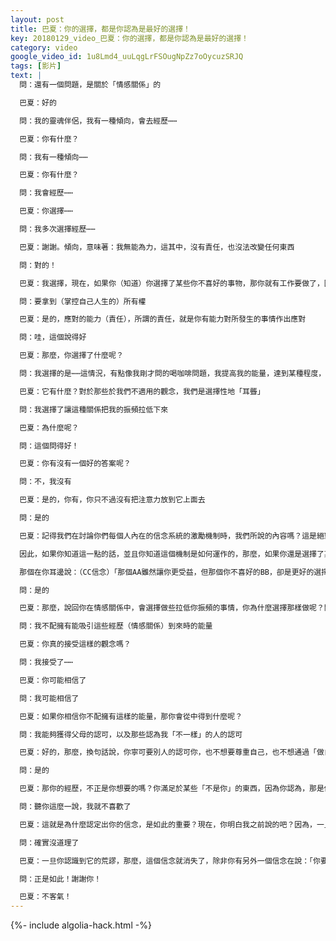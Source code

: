 ```yaml
---
layout: post
title: 巴夏：你的選擇，都是你認為是最好的選擇！
key: 20180129_video_巴夏：你的選擇，都是你認為是最好的選擇！
category: video
google_video_id: 1u8Lmd4_uuLqgLrFSOugNpZz7oOycuzSRJQ
tags: [影片]
text: |
  問：還有一個問題，是關於「情感關係」的

  巴夏：好的

  問：我的靈魂伴侶，我有一種傾向，會去經歷⋯⋯

  巴夏：你有什麼？

  問：我有一種傾向⋯⋯

  巴夏：你有什麼？

  問：我會經歷⋯⋯

  巴夏：你選擇⋯⋯

  問：我多次選擇經歷⋯⋯

  巴夏：謝謝。傾向，意味著：我無能為力，這其中，沒有責任，也沒法改變任何東西

  問：對的！

  巴夏：我選擇，現在，如果你（知道）你選擇了某些你不喜好的事物，那你就有工作要做了，因為你面對的第一個問題是，我到底相信什麼是真實的（什麼做法是正確的），才會讓我不斷的選擇我所不喜好的事物。但如果你說：「我有一種傾向」，那這不會帶給你任何你需要做的事情，也根本不會帶給你任何內在的洞察力

  問：要拿到（掌控自己人生的）所有權

  巴夏：是的，應對的能力（責任），所謂的責任，就是你有能力對所發生的事情作出應對

  問：哇，這個說得好

  巴夏：那麼，你選擇了什麼呢？

  問：我選擇的是⋯⋯這情況，有點像我剛才問的喝咖啡問題，我提高我的能量，達到某種程度，於是，這種能量所對應的親密關係，就會到來，而這種關係會有一種傾向⋯⋯

  巴夏：它有什麼？對於那些於我們不適用的觀念，我們是選擇性地「耳聾」

  問：我選擇了讓這種關係把我的振頻拉低下來

  巴夏：為什麼呢？

  問：這個問得好！

  巴夏：你有沒有一個好的答案呢？

  問：不，我沒有

  巴夏：是的，你有，你只不過沒有把注意力放到它上面去

  問：是的

  巴夏：記得我們在討論你們每個人內在的信念系統的激勵機制時，我們所說的內容嗎？這是絕對（如此運作）的，你們，每個人，總是，我是說「毫無例外」，你們總是選擇「你相信對你來說是最佳利益的方向」，並朝這個方向前進，你們總是會遠離「你相信對你來說不是最佳利益的方向」。

  因此，如果你知道這一點的話，並且你知道這個機制是如何運作的，那麼，如果你還是選擇了某些你知道對你不是最佳利益的事物，那你會這麼做的唯一原因是，你對這個東西的某個定義，讓你覺得：它比其他選項，對你來說，更有利益！

  那個在你耳邊說：（CC信念）「那個AA雖然讓你更受益，但那個你不喜好的BB，卻是更好的選擇」，找到CC信念，並釋放它，然後，信念系統的激勵機制就會「反其道而行」，你也將只會選擇那個真正讓你受益的AA事物，而不是在對你無益的事物上粘附負面信念，使之看似對你有益。有點道理嗎？

  問：是的

  巴夏：那麼，說回你在情感關係中，會選擇做些拉低你振頻的事情，你為什麼選擇那樣做呢？關於你自己，你有什麼樣的信念，才會讓你吸引來這樣的經歷呢？

  問：我不配擁有能吸引這些經歷（情感關係）到來時的能量

  巴夏：你真的接受這樣的觀念嗎？

  問：我接受了⋯⋯

  巴夏：你可能相信了

  問：我可能相信了

  巴夏：如果你相信你不配擁有這樣的能量，那你會從中得到什麼呢？

  問：我能夠獲得父母的認可，以及那些認為我「不一樣」的人的認可

  巴夏：好的，那麼，換句話說，你寧可要別人的認可你，也不想要尊重自己，也不想通過「做自己」來尊重他們

  問：是的

  巴夏：那你的經歷，不正是你想要的嗎？你滿足於某些「不是你」的東西，因為你認為，那是你該做的正確的事，因為你通過尋求他們的認可，來確定「你是誰」（身份），這是你喜歡的嗎？

  問：聽你這麼一說，我就不喜歡了

  巴夏：這就是為什麼認定出你的信念，是如此的重要？現在，你明白我之前說的吧？因為，一旦你把你的信念帶到光明之中，並且有意識地對它做個聲明，它就變得沒道理了，是不是這樣呢？

  問：確實沒道理了

  巴夏：一旦你認識到它的荒謬，那麼，這個信念就消失了，除非你有另外一個信念在說：「你要緊緊抓著它不放」，那麼，你也得把這個信念找到，讓它也變得荒謬。因為所有跟你真正振頻不相匹配的信念（事物），都是沒道理的。

  問：正是如此！謝謝你！

  巴夏：不客氣！
---
```


{%- include algolia-hack.html -%}
